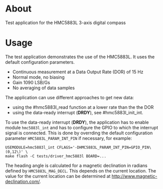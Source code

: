 # About

Test application for the HMC5883L 3-axis digital compass

# Usage

The test application demonstrates the use of the HMC5883L. It uses the
default configuration parameters.

- Continuous measurement at a Data Output Rate (DOR) of 15 Hz
- Normal mode, no biasing
- Gain 1090 LSB/Gs
- No averaging of data samples

The application can use different approaches to get new data:

- using the #hmc5883l_read function at a lower rate than the the DOR
- using the data-ready interrupt (**DRDY**), see #hmc5883l_init_int.

To use the data-ready interrupt (**DRDY**), the application has to enable
module `hmc5883l_int` and has to configure the GPIO to which the
interrupt signal is connected. This is done by overrding the default
configuration parameter `HMC5883L_PARAM_INT_PIN` if necessary, for example:

```
USEMODULE=hmc5883l_int CFLAGS='-DHMC5883L_PARAM_INT_PIN=GPIO_PIN\(0,12\)' \
make flash -C tests/driver_hmc5883l BOARD=...
```

The heading angle is calculated for a magnetic declination in radians defined
by `HMC5883L_MAG_DECL`. This depends on the current location. The value for
the current location can be determined at http://www.magnetic-declination.com/.

